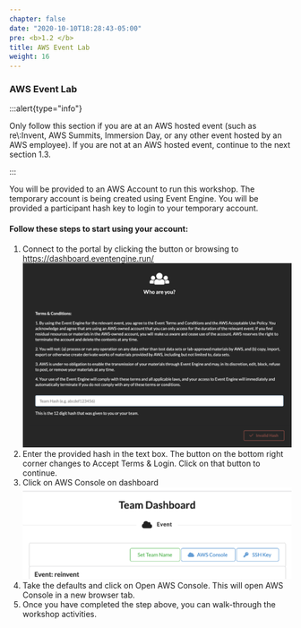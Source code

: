 ```yaml
---
chapter: false
date: "2020-10-10T18:28:43-05:00"
pre: <b>1.2 </b>
title: AWS Event Lab
weight: 16
---
```


### AWS Event Lab


:::alert{type="info"}
<p style='text-align: left;'>
Only follow this section if you are at an AWS hosted event (such as re\:Invent, AWS Summits, Immersion Day, or any other event hosted by an AWS employee). If you are not at an AWS hosted event, continue to the next section 1.3.
</p>
:::

You will be provided to an AWS Account to run this workshop. The temporary account is being created using Event Engine. You will be provided a participant hash key to login to your temporary account.


#### Follow these steps to start using your account:

1. Connect to the portal by clicking the button or browsing to https://dashboard.eventengine.run/
![Event Engine](/static/images/ee.png?width=800px)
2. Enter the provided hash in the text box. The button on the bottom right corner changes to Accept Terms & Login. Click on that button to continue.
3. Click on AWS Console on dashboard
![Team Dashboard](/static/images/ee2.png?width=700px)
4. Take the defaults and click on Open AWS Console. This will open AWS Console in a new browser tab.
5. Once you have completed the step above, you can walk-through the workshop activities.